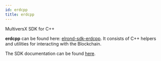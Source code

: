 ```yaml
---
id: erdcpp
title: erdcpp
---
```


MultiversX SDK for C++

**erdcpp** can be found here: [elrond-sdk-erdcpp](https://github.com/ElrondNetwork/elrond-sdk-erdcpp/).
It consists of C++ helpers and utilities for interacting with the Blockchain.

The SDK documentation can be found [here](https://github.com/ElrondNetwork/elrond-sdk-erdcpp/).
